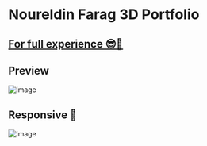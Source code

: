 # Noureldin Farag 3D Portfolio

## [For full experience 😎🚀](https://noureldin2303.github.io/noureldinfarag/)

## Preview

![image](https://github.com/Noureldin2303/noureldinfarag/blob/main/review.gif)

## Responsive 📱

![image](https://github.com/Noureldin2303/noureldinfarag/blob/main/review2.gif)
